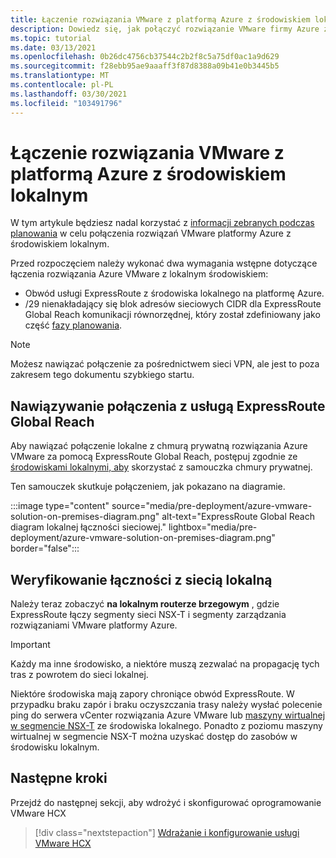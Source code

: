 ```yaml
---
title: Łączenie rozwiązania VMware z platformą Azure z środowiskiem lokalnym
description: Dowiedz się, jak połączyć rozwiązanie VMware firmy Azure ze środowiskiem lokalnym.
ms.topic: tutorial
ms.date: 03/13/2021
ms.openlocfilehash: 0b26dc4756cb37544c2b2f8c5a75df0ac1a9d629
ms.sourcegitcommit: f28ebb95ae9aaaff3f87d8388a09b41e0b3445b5
ms.translationtype: MT
ms.contentlocale: pl-PL
ms.lasthandoff: 03/30/2021
ms.locfileid: "103491796"
---
```

# <a name="connect-azure-vmware-solution-to-your-on-premises-environment"></a>Łączenie rozwiązania VMware z platformą Azure z środowiskiem lokalnym

W tym artykule będziesz nadal korzystać z [informacji zebranych podczas planowania](production-ready-deployment-steps.md) w celu połączenia rozwiązań VMware platformy Azure z środowiskiem lokalnym.

Przed rozpoczęciem należy wykonać dwa wymagania wstępne dotyczące łączenia rozwiązania Azure VMware z lokalnym środowiskiem:

- Obwód usługi ExpressRoute z środowiska lokalnego na platformę Azure.
- /29 nienakładający się blok adresów sieciowych CIDR dla ExpressRoute Global Reach komunikacji równorzędnej, który został zdefiniowany jako część [fazy planowania](production-ready-deployment-steps.md).

>[!NOTE]
> Możesz nawiązać połączenie za pośrednictwem sieci VPN, ale jest to poza zakresem tego dokumentu szybkiego startu.

## <a name="establish-an-expressroute-global-reach-connection"></a>Nawiązywanie połączenia z usługą ExpressRoute Global Reach

Aby nawiązać połączenie lokalne z chmurą prywatną rozwiązania Azure VMware za pomocą ExpressRoute Global Reach, postępuj zgodnie ze [środowiskami lokalnymi, aby](tutorial-expressroute-global-reach-private-cloud.md) skorzystać z samouczka chmury prywatnej.

Ten samouczek skutkuje połączeniem, jak pokazano na diagramie.

:::image type="content" source="media/pre-deployment/azure-vmware-solution-on-premises-diagram.png" alt-text="ExpressRoute Global Reach diagram lokalnej łączności sieciowej." lightbox="media/pre-deployment/azure-vmware-solution-on-premises-diagram.png" border="false":::

## <a name="verify-on-premises-network-connectivity"></a>Weryfikowanie łączności z siecią lokalną

Należy teraz zobaczyć **na lokalnym routerze brzegowym** , gdzie ExpressRoute łączy segmenty sieci NSX-T i segmenty zarządzania rozwiązaniami VMware platformy Azure.

>[!IMPORTANT]
>Każdy ma inne środowisko, a niektóre muszą zezwalać na propagację tych tras z powrotem do sieci lokalnej.  

Niektóre środowiska mają zapory chroniące obwód ExpressRoute.  W przypadku braku zapór i braku oczyszczania trasy należy wysłać polecenie ping do serwera vCenter rozwiązania Azure VMware lub [maszyny wirtualnej w segmencie NSX-T](deploy-azure-vmware-solution.md#add-a-vm-on-the-nsx-t-network-segment) ze środowiska lokalnego. Ponadto z poziomu maszyny wirtualnej w segmencie NSX-T można uzyskać dostęp do zasobów w środowisku lokalnym.

## <a name="next-steps"></a>Następne kroki

Przejdź do następnej sekcji, aby wdrożyć i skonfigurować oprogramowanie VMware HCX

> [!div class="nextstepaction"]
> [Wdrażanie i konfigurowanie usługi VMware HCX](tutorial-deploy-vmware-hcx.md)